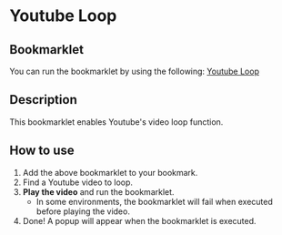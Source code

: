 # Youtube Loop

## Bookmarklet

You can run the bookmarklet by using the following: <a href="javascript:v=document.getElementsByTagName(%22video%22)[0],v.loop=!0,v.addEventListener(%22ended%22,v.play),a=document.createAttribute(%22loop%22),a.value=%22true%22,v.setAttributeNode(a),alert(%22Done!%22);">Youtube Loop</a>  

## Description

This bookmarklet enables Youtube's video loop function.  

## How to use

1. Add the above bookmarklet to your bookmark.
2. Find a Youtube video to loop.
3. **Play the video** and run the bookmarklet.
    - In some environments, the bookmarklet will fail when executed before playing the video.
4. Done! A popup will appear when the bookmarklet is executed.
